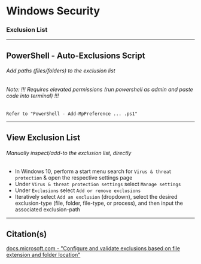 

# Windows Security
### Exclusion List

***
## PowerShell - Auto-Exclusions Script
###### Add paths (files/folders) to the exclusion list
###### Note: !!! Requires elevated permissions (run powershell as admin and paste code into terminal) !!!
```Refer to "PowerShell - Add-MpPreference ... .ps1"```

***
## View Exclusion List
###### Manually inspect/add-to the exclusion list, directly
* In Windows 10, perform a start menu search for ```Virus & threat protection``` & open the respective settings page
* Under ```Virus & threat protection settings``` select ```Manage settings```
* Under ```Exclusions``` select ```Add or remove exclusions```
* Iteratively select ```Add an exclusion``` (dropdown), select the desired exclusion-type (file, folder, file-type, or process), and then input the associated  exclusion-path

***
## Citation(s)
[docs.microsoft.com - "Configure and validate exclusions based on file extension and folder location"](https://docs.microsoft.com/en-us/windows/security/threat-protection/windows-defender-antivirus/configure-extension-file-exclusions-windows-defender-antivirus)
